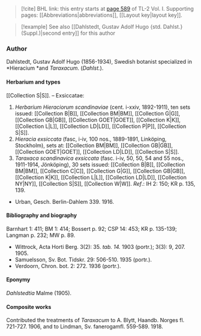 > [!cite] BHL link: this entry starts at [page 589](https://www.biodiversitylibrary.org/item/103414#page/637/mode/1up) of TL-2 Vol. I.
> Supporting pages: [[Abbreviations|abbreviations]], [[Layout key|layout key]].

> [!example] See also [[Dahlstedt, Gustav Adolf Hugo {std. Dahlst.} (Suppl.)|second entry]] for this author

### Author

Dahlstedt, Gustav Adolf Hugo (1856-1934), Swedish botanist specialized in *Hieracium *and *Taraxacum*. (*Dahlst.*).

#### Herbarium and types

[[Collection S|S]]. – Exsiccatae:
1. *Herbarium Hieraciorum scandinaviae* (cent. i-xxiv, 1892-1911), ten sets issued: [[Collection B|B]], [[Collection BM|BM]], [[Collection G|G]], [[Collection GB|GB]], [[Collection GOET|GOET]], [[Collection K|K]], [[Collection L|L]], [[Collection LD|LD]], [[Collection P|P]], [[Collection S|S]].
2. *Hieracia exsiccata* (fasc, i-iv, 100 nos., 1889-1891, Linköping, Stockholm), sets at: [[Collection BM|BM]], [[Collection GB|GB]], [[Collection GOET|GOET]], [[Collection LD|LD]], [[Collection S|S]].
3. *Taraxaca scandinavica exsiccata* (fasc. i-iv, 50, 50, 54 and 55 nos., 1911-1914, Jönköping), 30 sets issued: [[Collection B|B]], [[Collection BM|BM]], [[Collection C|C]], [[Collection G|G]], [[Collection GB|GB]], [[Collection K|K]], [[Collection L|L]], [[Collection LD|LD]], [[Collection NY|NY]], [[Collection S|S]], [[Collection W|W]].
*Ref*.: IH 2: 150; KR p. 135, 139.
- Urban, Gesch. Berlin-Dahlem 339. 1916.

#### Bibliography and biography

Barnhart 1: 411; BM 1: 414; Bossert p. 92; CSP 14: 453; KR p. 135-139; Langman p. 232; MW p. 89.
- Wittrock, Acta Horti Berg. 3(2): 35. *tab. 14.* 1903 (portr.); 3(3): 9, 207. 1905.
- Samuelsson, Sv. Bot. Tidskr. 29: 506-510. 1935 (portr.).
- Verdoorn, Chron. bot. 2: 272. 1936 (portr.).

#### Eponymy

*Dahlstedtia* Malme (1905).

#### Composite works

Contributed the treatments of *Taraxacum* to A. Blytt, Haandb. Norges fl. 721-727. 1906, and to Lindman, Sv. fanerogamfl. 559-589. 1918.

